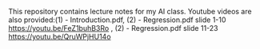 This repository contains lecture notes for my AI class. 
Youtube videos are also provided:(1) - Introduction.pdf, (2) - Regression.pdf slide 1-10
https://youtu.be/FeZ1buhB3Ro , (2) - Regression.pdf slide 11-23
https://youtu.be/QruWPjHU14o  
